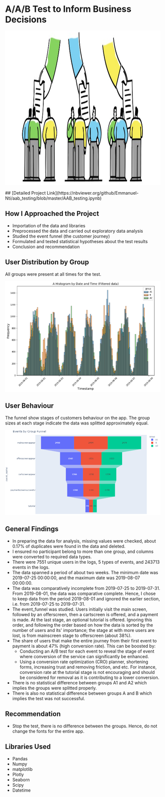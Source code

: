 # A/A/B Test to Inform Business Decisions
<p align ="center">
   <img src = "image/aaab.jpg" width="1000" 
     height="500"></p>
## [Detailed Project Link](https://nbviewer.org/github/Emmanuel-Nti/aab_testing/blob/master/AAB_testing.ipynb)

## How I Approached the Project
- Importation of the data and libraries
- Preprocessed the data and carried out exploratory data analysis 
- Studied the event funnel (the customer journey)
- Formulated and tested statistical hypotheses about the test results
- Conclusion and recommendation

## User Distribution by Group
All groups were present at all times for the test.
 <p align ="center">
   <img src = "image/group distribution.PNG">
 </p>
 
## User Behaviour
The funnel show stages of customers behaviour on the app. The group sizes at each stage indicate the data was splitted approximately equal.
<p align ="center">
   <img src = "image/customerjourney.png">
 </p>
 
## General Findings
- In preparing the data for analysis, missing values were checked, about 0.17% of duplicates were found in the data and deleted. 
- I ensured no participant belong to more than one group, and columns were converted to required data types.
- There were 7551 unique users in the logs, 5 types of events, and 243713 events in the logs.
- The data spanned a period of about two weeks. The minimum date was 2019-07-25 00:00:00, and the maximum date was 2019-08-07 00:00:00.
- The data was comparatively incomplete from 2019-07-25 to 2019-07-31. From 2019-08-01, the data was comparative complete. Hence, I chose to keep data from the period 2019-08-01 and ignored the earlier section, i.e. from 2019-07-25 to 2019-07-31.
- The event_funnel was studied. Users initially visit the main screen, followed by an offerscreen, then a cartscreen is offered, and a payment is made. At the last stage, an optional tutorial is offered. Ignoring this order, and following the order based on how the data is sorted by the number of users and its' importance; the stage at with more users are lost, is from mainscreen stage to offerscreen (about 38%).
- The share of users that make the entire journey from their first event to payment is about 47% (high conversion rate). This can be boosted by:
  - Conducting an A/B test for each event to reveal the stage of event where conversion of the service can significantly be enhanced.
  - Using a conversion rate optimization (CRO) planner, shortening forms, increasing trust and removing friction, and etc. For instance, conversion rate at the tutorial stage is not encouraging and should be considered for removal as it is contributing to a lower conversion.
- There is no statistical difference between groups A1 and A2 which implies the groups were splitted properly.
- There is also no statistical difference between groups A and B which implies the test was not successful.

## Recommendation
-  Stop the test, there is no difference between the groups. Hence, do not change the fonts for the entire app.

## Libraries Used
- Pandas 
- Numpy 
- matplotlib
- Plotly 
- Seaborn
- Scipy
- Datetime  

